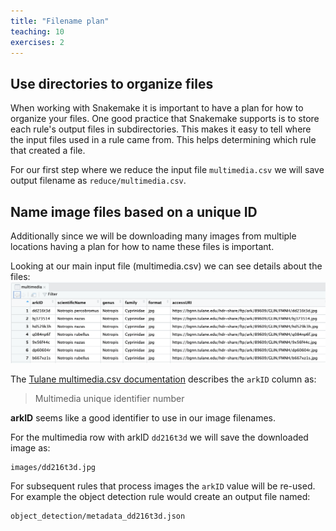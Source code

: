 ```yaml
---
title: "Filename plan"
teaching: 10
exercises: 2
---
```


## Use directories to organize files
When working with Snakemake it is important to have a plan for how to organize your files.
One good practice that Snakemake supports is to store each rule's output files in subdirectories.
This makes it easy to tell where the input files used in a rule came from. This helps 
determining which rule that created a file.

For our first step where we reduce the input file `multimedia.csv` we will save output filename as 
`reduce/multimedia.csv`.

## Name image files based on a unique ID
Additionally since we will be downloading many images from multiple locations 
having a plan for how to name these files is important.

Looking at our main input file (multimedia.csv) we can see details about the files:
![multimedia.csv screenshot](files/multimedia.png)

The [Tulane multimedia.csv documentation](https://bgnn.tulane.edu/) describes the `arkID` column as:

> Multimedia unique identifier number

__arkID__ seems like a good identifier to use in our image filenames.

For the multimedia row with arkID `dd216t3d` we will save the downloaded image as:
```
images/dd216t3d.jpg
```

For subsequent rules that process images the `arkID` value will be re-used.
For example the object detection rule would create an output file named:
```
object_detection/metadata_dd216t3d.json
```
